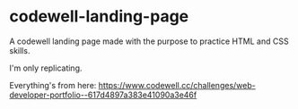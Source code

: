 # codewell-landing-page
 A codewell landing page made with the purpose to practice HTML and CSS skills.

I'm only replicating. 

Everything's from here: 
https://www.codewell.cc/challenges/web-developer-portfolio--617d4897a383e41090a3e46f